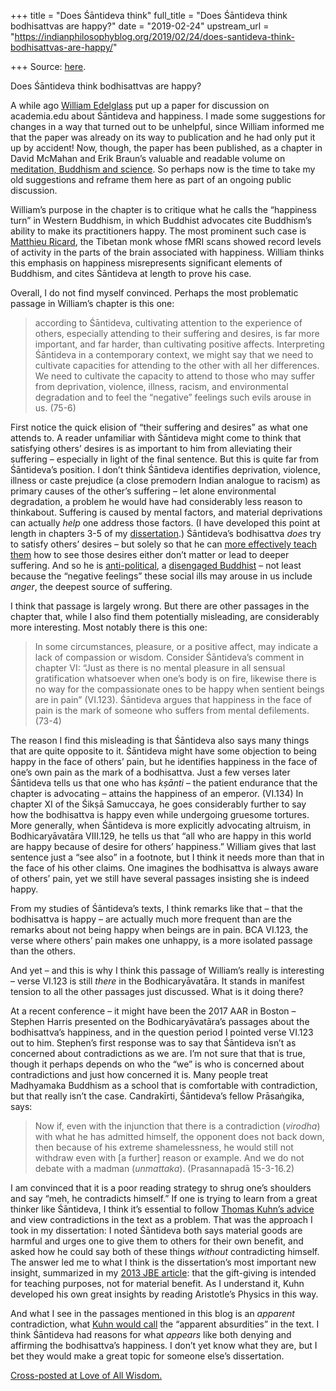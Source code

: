 +++
title = "Does Śāntideva think"
full_title = "Does Śāntideva think bodhisattvas are happy?"
date = "2019-02-24"
upstream_url = "https://indianphilosophyblog.org/2019/02/24/does-santideva-think-bodhisattvas-are-happy/"

+++
Source: [here](https://indianphilosophyblog.org/2019/02/24/does-santideva-think-bodhisattvas-are-happy/).

Does Śāntideva think bodhisattvas are happy?

A while ago [William
Edelglass](http://brattleborowords.org/staff/william-edelglass-ph-d/)
put up a paper for discussion on academia.edu about Śāntideva and
happiness. I made some suggestions for changes in a way that turned out
to be unhelpful, since William informed me that the paper was already on
its way to publication and he had only put it up by accident! Now,
though, the paper has been published, as a chapter in David McMahan and
Erik Braun’s valuable and readable volume on [meditation, Buddhism and
science](https://global.oup.com/academic/product/meditation-buddhism-and-science-9780190495800?cc=us&lang=en&).
So perhaps now is the time to take my old suggestions and reframe them
here as part of an ongoing public discussion.

William’s purpose in the chapter is to critique what he calls the
“happiness turn” in Western Buddhism, in which Buddhist advocates cite
Buddhism’s ability to make its practitioners happy. The most prominent
such case is [Matthieu
Ricard](https://www.wired.com/2003/09/scientists-meditate-on-happiness/?currentPage=all),
the Tibetan monk whose fMRI scans showed record levels of activity in
the parts of the brain associated with happiness. William thinks this
emphasis on happiness misrepresents significant elements of Buddhism,
and cites Śāntideva at length to prove his case.

Overall, I do not find myself convinced. Perhaps the most problematic
passage in William’s chapter is this one:

> according to Śāntideva, cultivating attention to the experience of
> others, especially attending to their suffering and desires, is far
> more important, and far harder, than cultivating positive affects.
> Interpreting Śāntideva in a contemporary context, we might say that we
> need to cultivate capacities for attending to the other with all her
> differences. We need to cultivate the capacity to attend to those who
> may suffer from deprivation, violence, illness, racism, and
> environmental degradation and to feel the “negative” feelings such
> evils arouse in us. (75-6)

First notice the quick elision of “their suffering and desires” as what
one attends to. A reader unfamiliar with Śāntideva might come to think
that satisfying others’ desires is as important to him from alleviating
their suffering – especially in light of the final sentence. But this is
quite far from Śāntideva’s position. I don’t think Śāntideva identifies
deprivation, violence, illness or caste prejudice (a close premodern
Indian analogue to racism) as primary causes of the other’s suffering –
let alone environmental degradation, a problem he would have had
considerably less reason to thinkabout. Suffering is caused by mental
factors, and material deprivations can actually *help* one address those
factors. (I have developed this point at length in chapters 3-5 of my
[dissertation](http://loveofallwisdom.com/wp-content/uploads/2009/05/lele-dissertation.pdf).)
Śāntideva’s bodhisattva *does* try to satisfy others’ desires – but
solely so that he can [more effectively teach
them](https://open.bu.edu/handle/2144/18054) how to see those desires
either don’t matter or lead to deeper suffering. And so he is
[anti-political](http://loveofallwisdom.com/blog/2010/08/on-santidevas-anti-politics/),
a [disengaged
Buddhist](http://loveofallwisdom.com/blog/2017/04/disengaged-buddhism-in-the-era-of-trump/)
– not least because the “negative feelings” these social ills may arouse
in us include *anger*, the deepest source of suffering.

I think that passage is largely wrong. But there are other passages in
the chapter that, while I also find them potentially misleading, are
considerably more interesting. Most notably there is this one:

> In some circumstances, pleasure, or a positive affect, may indicate a
> lack of compassion or wisdom. Consider Śāntideva’s comment in chapter
> VI: “Just as there is no mental pleasure in all sensual gratification
> whatsoever when one’s body is on fire, likewise there is no way for
> the compassionate ones to be happy when sentient beings are in pain”
> (VI.123). Śāntideva argues that happiness in the face of pain is the
> mark of someone who suffers from mental defilements. (73-4)

The reason I find this misleading is that Śāntideva also says many
things that are quite opposite to it. Śāntideva might have some
objection to being happy in the face of others’ pain, but he identifies
happiness in the face of one’s own pain as the mark of a bodhisattva.
Just a few verses later Śāntideva tells us that one who has *kṣānti* –
the patient endurance that the chapter is advocating – attains the
happiness of an emperor. (VI.134) In chapter XI of the Śikṣā Samuccaya,
he goes considerably further to say how the bodhisattva is happy even
while undergoing gruesome tortures. More generally, when Śāntideva is
more explicitly advocating altruism, in Bodhicaryāvatāra VIII.129, he
tells us that “all who are happy in this world are happy because of
desire for others’ happiness.” William gives that last sentence just a
“see also” in a footnote, but I think it needs more than that in the
face of his other claims. One imagines the bodhisattva is always aware
of others’ pain, yet we still have several passages insisting she is
indeed happy.

From my studies of Śāntideva’s texts, I think remarks like that – that
the bodhisattva is happy – are actually much more frequent than are the
remarks about not being happy when beings are in pain. BCA VI.123, the
verse where others’ pain makes one unhappy, is a more isolated passage
than the others.

And yet – and this is why I think this passage of William’s really is
interesting – verse VI.123 is still *there* in the Bodhicaryāvatāra. It
stands in manifest tension to all the other passages just discussed.
What is it doing there?

At a recent conference – it might have been the 2017 AAR in Boston
–Stephen Harris presented on the Bodhicaryāvatāra’s passages about the
bodhisattva’s happiness, and in the question period I pointed verse
VI.123 out to him. Stephen’s first response was to say that Śāntideva
isn’t as concerned about contradictions as we are. I’m not sure that
that is true, though it perhaps depends on who the “we” is who is
concerned about contradictions and just how concerned it is. Many people
treat Madhyamaka Buddhism as a school that is comfortable with
contradiction, but that really isn’t the case. Candrakīrti, Śāntideva’s
fellow Prāsaṅgika, says:

> Now if, even with the injunction that there is a contradiction
> (*virodha*) with what he has admitted himself, the opponent does not
> back down, then because of his extreme shamelessness, he would still
> not withdraw even with \[a further\] reason or example. And we do not
> debate with a madman (*unmattaka*). (Prasannapadā 15-3-16.2)

I am convinced that it is a poor reading strategy to shrug one’s
shoulders and say “meh, he contradicts himself.” If one is trying to
learn from a great thinker like Śāntideva, I think it’s essential to
follow [Thomas Kuhn’s
advice](http://loveofallwisdom.com/blog/2010/09/looking-for-coherent-authorship/)
and view contradictions in the text as a problem. That was the approach
I took in my dissertation: I noted Śāntideva both says material goods
are harmful and urges one to give them to others for their own benefit,
and asked how he could say both of these things *without* contradicting
himself. The answer led me to what I think is the dissertation’s most
important new insight, summarized in my [2013 JBE
article](http://blogs.dickinson.edu/buddhistethics/2013/11/14/santideva-on-gifts-altruism-and-poverty/):
that the gift-giving is intended for teaching purposes, not for material
benefit. As I understand it, Kuhn developed his own great insights by
reading Aristotle’s Physics in this way.

And what I see in the passages mentioned in this blog is an *apparent*
contradiction, what [Kuhn would
call](http://loveofallwisdom.com/blog/2010/09/looking-for-coherent-authorship/)
the “apparent absurdities” in the text. I think Śāntideva had reasons
for what *appears* like both denying and affirming the bodhisattva’s
happiness. I don’t yet know what they are, but I bet they would make a
great topic for someone else’s dissertation.

[Cross-posted at Love of All
Wisdom.](http://loveofallwisdom.com/blog/2019/02/does-santideva-think-bodhisattvas-are-happy)
